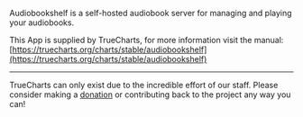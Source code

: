Audiobookshelf is a self-hosted audiobook server for managing and playing your audiobooks.

This App is supplied by TrueCharts, for more information visit the manual: [https://truecharts.org/charts/stable/audiobookshelf](https://truecharts.org/charts/stable/audiobookshelf)

---

TrueCharts can only exist due to the incredible effort of our staff.
Please consider making a [donation](https://truecharts.org/sponsor) or contributing back to the project any way you can!
